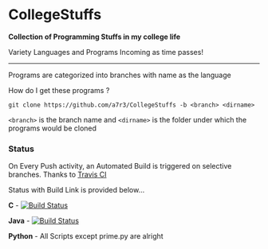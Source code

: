 # CollegeStuffs

**Collection of Programming Stuffs in my college life**  

Variety Languages and Programs Incoming as time passes!  

<hr>

Programs are categorized into branches with name as the language  

How do I get these programs ?

```git clone https://github.com/a7r3/CollegeStuffs -b <branch> <dirname>```  

```<branch>``` is the branch name and ```<dirname>``` is the folder under which the programs would be cloned  

### Status

On Every Push activity, an Automated Build is triggered on selective branches. Thanks to [Travis CI](https://travis-ci.org)

Status with Build Link is provided below...  

**C** - [![Build Status](https://travis-ci.org/a7r3/CollegeStuffs.svg?branch=c)](https://travis-ci.org/a7r3/CollegeStuffs)

**Java** - [![Build Status](https://travis-ci.org/a7r3/CollegeStuffs.svg?branch=java)](https://travis-ci.org/a7r3/CollegeStuffs) 

**Python** - All Scripts except prime.py are alright
